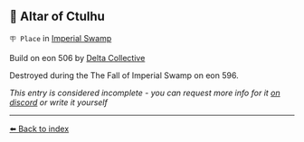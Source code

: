 ## 🐙 Altar of Ctulhu

`🪧 Place` in [Imperial Swamp](../refs/imperial_swamp.md)

Build on eon 506 by [Delta Collective](../refs/delta_collective.md)

Destroyed during the The Fall of Imperial Swamp on eon 596.

_This entry is considered incomplete - you can request more info for it [on discord](<https://discord.com/channels/562910943848169472/1173922660489633802>) or write it yourself_


----------
[⬅️ Back to index](../r/#8270_s)